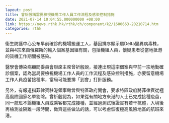 ```yaml
---
layout: post
title: 曾祈殷稱需要檢視機場工作人員工作流程及感染控制措施
date: 2021-07-14 10:04:55.000000000 +08:00
link: https://news.rthk.hk/rthk/ch/component/k2/1600663-20210714.htm
categories: rthk
---
```


衞生防護中心公布早前確診的機場搬運工人，基因排序顯示屬Delta變異病毒株，並與4宗來自俄羅斯的輸入個案基因組有關，包括機組人員，懷疑患者從當地抵港的貨機工作期間被感染。

醫學會傳染病顧問委員會聯席主席曾祈殷說，接連出現這宗個案與早前一宗地勤確診個案，認為當局要檢視機場工作人員的工作流程及感染控制措施，亦要留意機場工作人員疫苗接種率，當局可能要排「到會」打針服務。

另外，有報道指菲律賓駐港領事館曾與特區政府開會，要求特區政府將菲律賓從極高風險國家名單剔除。曾祈殷認為，如果從有關地方來港的人士已完成接種疫苗，同一航班不論機組人員或乘客都完成接種，並經過測試後證實有若干抗體，入境後再檢測並隔離一段時間，做齊這些做法的話，可以考慮恢復極高風險地區的航班來港。
